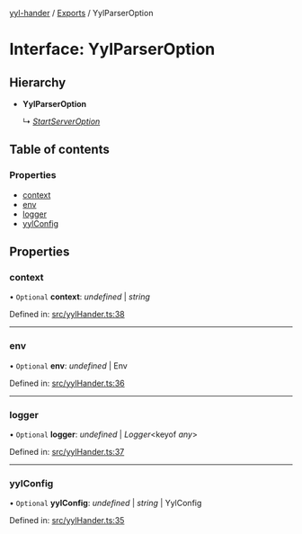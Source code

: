 [yyl-hander](../README.md) / [Exports](../modules.md) / YylParserOption

# Interface: YylParserOption

## Hierarchy

* **YylParserOption**

  ↳ [*StartServerOption*](startserveroption.md)

## Table of contents

### Properties

- [context](yylparseroption.md#context)
- [env](yylparseroption.md#env)
- [logger](yylparseroption.md#logger)
- [yylConfig](yylparseroption.md#yylconfig)

## Properties

### context

• `Optional` **context**: *undefined* \| *string*

Defined in: [src/yylHander.ts:38](https://github.com/yyl-team/yyl-hander/blob/55002ea/src/yylHander.ts#L38)

___

### env

• `Optional` **env**: *undefined* \| Env

Defined in: [src/yylHander.ts:36](https://github.com/yyl-team/yyl-hander/blob/55002ea/src/yylHander.ts#L36)

___

### logger

• `Optional` **logger**: *undefined* \| *Logger*<keyof *any*\>

Defined in: [src/yylHander.ts:37](https://github.com/yyl-team/yyl-hander/blob/55002ea/src/yylHander.ts#L37)

___

### yylConfig

• `Optional` **yylConfig**: *undefined* \| *string* \| YylConfig

Defined in: [src/yylHander.ts:35](https://github.com/yyl-team/yyl-hander/blob/55002ea/src/yylHander.ts#L35)
